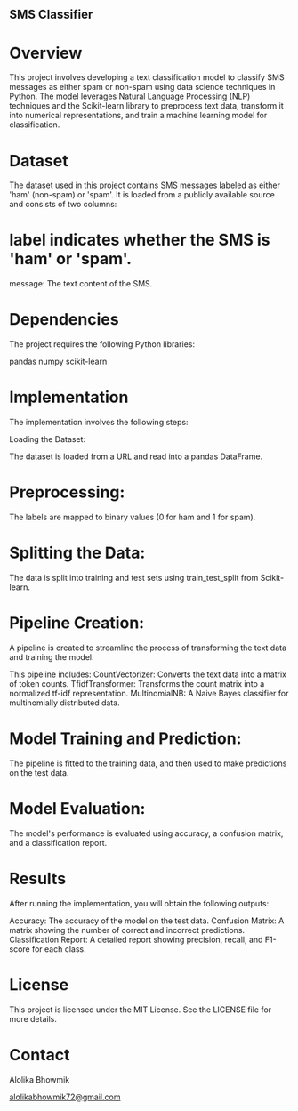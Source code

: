 ## SMS Classifier
# Overview
This project involves developing a text classification model to classify SMS messages as either spam or non-spam using data science techniques in Python. The model leverages Natural Language Processing (NLP) techniques and the Scikit-learn library to preprocess text data, transform it into numerical representations, and train a machine learning model for classification.

# Dataset
The dataset used in this project contains SMS messages labeled as either 'ham' (non-spam) or 'spam'. It is loaded from a publicly available source and consists of two columns:

# label indicates whether the SMS is 'ham' or 'spam'.
message: The text content of the SMS.
# Dependencies
The project requires the following Python libraries:

pandas
numpy
scikit-learn

# Implementation
The implementation involves the following steps:

Loading the Dataset:

The dataset is loaded from a URL and read into a pandas DataFrame.
# Preprocessing:

The labels are mapped to binary values (0 for ham and 1 for spam).
# Splitting the Data:

The data is split into training and test sets using train_test_split from Scikit-learn.
# Pipeline Creation:

A pipeline is created to streamline the process of transforming the text data and training the model. 

This pipeline includes:
CountVectorizer: Converts the text data into a matrix of token counts.
TfidfTransformer: Transforms the count matrix into a normalized tf-idf representation.
MultinomialNB: A Naive Bayes classifier for multinomially distributed data.
# Model Training and Prediction:

The pipeline is fitted to the training data, and then used to make predictions on the test data.
# Model Evaluation:

The model's performance is evaluated using accuracy, a confusion matrix, and a classification report.
# Results
After running the implementation, you will obtain the following outputs:

Accuracy: The accuracy of the model on the test data.
Confusion Matrix: A matrix showing the number of correct and incorrect predictions.
Classification Report: A detailed report showing precision, recall, and F1-score for each class.
# License
This project is licensed under the MIT License. See the LICENSE file for more details.

# Contact

Alolika Bhowmik

alolikabhowmik72@gmail.com

